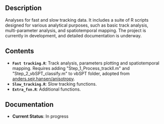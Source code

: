 ## Description
Analyses for fast and slow tracking data. It includes a suite of R scripts designed for various analytical purposes, such as basic track analysis, multi-parameter analysis, and spatiotemporal mapping. The project is currently in development, and detailed documentation is underway.

## Contents

- **`Fast tracking.R`**: Track analysis, parameters plotting and spatiotemporal mapping. Requires adding "Step_1_Process_trackll.m" and "Step_2_vbSPT_classify.m" to vbSPT folder, adopted from [anders.sejr.hansen/anisotropy](https://gitlab.com/anders.sejr.hansen/anisotropy).
- **`Slow_tracking.R`**: Slow tracking functions.
- **`Extra_fxn.R`**: Additional functions.

## Documentation
- **Current Status**: In progress
